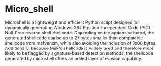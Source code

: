 # Micro_shell
Microshell is a lightweight and efficient Python script designed for dynamically generating Windows X64 Position-Independent Code (PIC) Null-Free reverse shell shellcode. Depending on the options selected, the generated shellcode can be up to 27 bytes smaller than comparable shellcode from msfvenom, while also avoiding the inclusion of 0x00 bytes. Additionally, because MSF's shellcode is widely used and therefore more likely to be flagged by signature-based detection methods, the shellcode generated by microshell offers an added layer of evasion capability.
